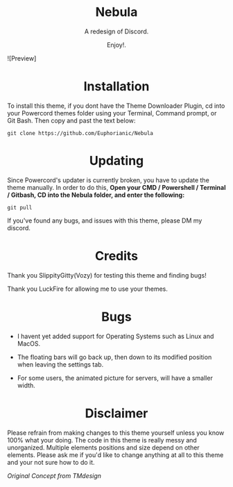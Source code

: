 <h1 align="center">Nebula</h1>
<p align="center">A redesign of Discord.</p>
<p align="center">Enjoy!.</p>

![Preview]

<h1 align="center">Installation</h1>
To install this theme, if you dont have the Theme Downloader Plugin, cd into your Powercord themes folder using your Terminal, Command prompt, or Git Bash. Then copy and past the text below:

```
git clone https://github.com/Euphorianic/Nebula
```
<h1 align="center">Updating</h1>

Since Powercord's updater is currently broken, you have to update the theme manually. In order to do this, **Open your CMD / Powershell / Terminal / Gitbash, CD into the Nebula folder, and enter the following:**
```
git pull
```
If you've found any bugs, and issues with this theme, please DM my discord.

<h1 align="center">Credits</h1>
Thank you SlippityGitty(Vozy) for testing this theme and finding bugs!

Thank you LuckFire for allowing me to use your themes.

<h1 align="center">Bugs</h1>

- I havent yet added support for Operating Systems such as Linux and MacOS.

- The floating bars will go back up, then down to its modified position when leaving the settings tab.

- For some users, the animated picture for servers, will have a smaller width.

<h1 align="center">Disclaimer</h1>

Please refrain from making changes to this theme yourself unless you know 100% what your doing. The code in this theme is really messy and unorganized. Multiple elements positions and size depend on other elements. Please ask me if you'd like to change anything at all to this theme and your not sure how to do it.

*Original Concept from TMdesign*
